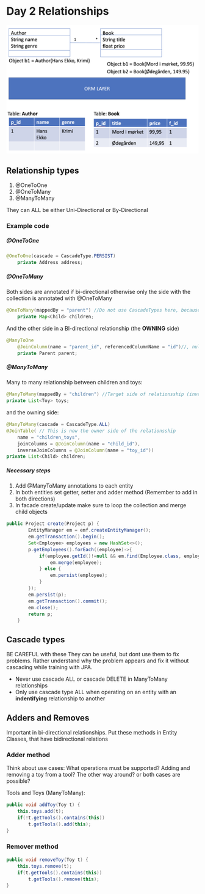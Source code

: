 # Day 2 Relationships
![](images/jpa_entities.png)

## Relationship types
1. @OneToOne
2. @OneToMany
3. @ManyToMany

They can ALL be either Uni-Directional or By-Directional

### Example code
##### @OneToOne
```Java
@OneToOne(cascade = CascadeType.PERSIST)
    private Address address;
```
##### @OneToMany
Both sides are annotated if bi-directional otherwise only the side with the collection is annotated with @OneToMany

```Java
@OneToMany(mappedBy = "parent") //Do not use CascadeTypes here, because Children has other non-identifying relationships.
    private Map<Child> children;
```
And the other side in a BI-directional relationship (the **OWNING** side)
```Java
@ManyToOne
    @JoinColumn(name = "parent_id", referencedColumnName = "id")//, nullable = false)
    private Parent parent;
```
##### @ManyToMany
Many to many relationship between children and toys:

```Java
@ManyToMany(mappedBy = "children") //Target side of relationsship (inverse side)
private List<Toy> toys;
```
and the owning side:
```java
@ManyToMany(cascade = CascadeType.ALL)
@JoinTable( // This is now the owner side of the relationsship
    name = "children_toys",
    joinColumns = @JoinColumn(name = "child_id"),
    inverseJoinColumns = @JoinColumn(name = "toy_id"))
private List<Child> children;
```
##### Necessary steps
1. Add @ManyToMany annotations to each entity
2. In both entities set getter, setter and adder method (Remember to add in both directions)
3. In facade create/update make sure to loop the collection and merge child objects
```java
public Project create(Project p) {
        EntityManager em = emf.createEntityManager();
        em.getTransaction().begin();
        Set<Employee> employees = new HashSet<>();
        p.getEmployees().forEach((employee)->{
            if(employee.getId()!=null && em.find(Employee.class, employee.getId())!=null){
                em.merge(employee);
            } else {
                em.persist(employee);
            }
        });
        em.persist(p);
        em.getTransaction().commit();
        em.close();
        return p;
    }
```


## Cascade types
BE CAREFUL with these
They can be useful, but dont use them to fix problems. Rather understand why the problem appears and fix it without cascading while training with JPA.
- Never use cascade ALL or cascade DELETE in ManyToMany relationships
- Only use cascade type ALL when operating on an entity with an **indentifying** relationship to another
## Adders and Removes
Important in bi-directional relationships. Put these methods in Entity Classes, that have bidirectional relations
### Adder method
Think about use cases: What operations must be supported? Adding and removing a toy from a tool? The other way around? or both cases are possible?

Tools and Toys (ManyToMany):
```java
public void addToy(Toy t) {
    this.toys.add(t);
    if(!t.getTools().contains(this))
        t.getTools().add(this);
}
```
### Remover method
```java
public void removeToy(Toy t) {
    this.toys.remove(t);
    if(t.getTools().contains(this))
        t.getTools().remove(this);
}
```
